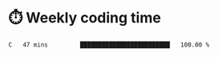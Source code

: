 
# :stopwatch: Weekly coding time
<!--START_SECTION:waka-->

```txt
C   47 mins         █████████████████████████   100.00 %
```

<!--END_SECTION:waka-->


<!-- <p> <img src="https://github-readme-stats.vercel.app/api?username=cozgerest&show_icons=true&hide_border=false" />  </p> -->

